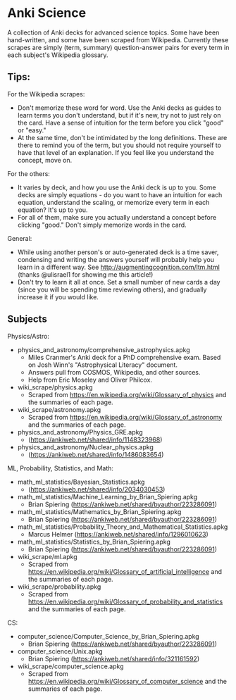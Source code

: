 # Anki Science

A collection of Anki decks for advanced science topics. Some have been hand-written, and some have been scraped from Wikipedia. Currently these scrapes are simply (term, summary) question-answer pairs for every term in each subject's Wikipedia glossary.

## Tips:

For the Wikipedia scrapes: 
- Don't memorize these word for word. Use the Anki decks as guides to learn terms you don't understand, but if it's new, try not to just rely on the card. Have a sense of intuition for the term before you click "good" or "easy."
- At the same time, don't be intimidated by the long definitions. These are there to remind you of the term, but you should not require yourself to have that level of an explanation. If you feel like you understand the concept, move on.

For the others:
- It varies by deck, and how you use the Anki deck is up to you. Some decks are simply equations - do you want to have an intuition for each equation, understand the scaling, or memorize every term in each equation? It's up to you.
- For all of them, make sure you actually understand a concept before clicking "good." Don't simply memorize words in the card.

General:
- While using another person's or auto-generated deck is a time saver, condensing and writing the answers yourself will probably help you learn in a different way. See http://augmentingcognition.com/ltm.html (thanks @ulisrael1 for showing me this article!)
- Don't try to learn it all at once. Set a small number of new cards a day (since you will be spending time reviewing others), and gradually increase it if you would like.

## Subjects

Physics/Astro:
- physics_and_astronomy/comprehensive_astrophysics.apkg
    - Miles Cranmer's Anki deck for a PhD comprehensive exam. Based on Josh Winn's "Astrophysical Literacy" document. 
    - Answers pull from COSMOS, Wikipedia, and other sources.
    - Help from Eric Moseley and Oliver Philcox.
- wiki_scrape/physics.apkg
    - Scraped from https://en.wikipedia.org/wiki/Glossary_of_physics and the summaries of each page.
- wiki_scrape/astronomy.apkg
    - Scraped from https://en.wikipedia.org/wiki/Glossary_of_astronomy and the summaries of each page.
- physics_and_astronomy/Physics_GRE.apkg
    - (https://ankiweb.net/shared/info/1148323968)
- physics_and_astronomy/Nuclear_physics.apkg
    - (https://ankiweb.net/shared/info/1486083654)

ML, Probability, Statistics, and Math:
- math_ml_statistics/Bayesian_Statistics.apkg
    - (https://ankiweb.net/shared/info/2034030453)
- math_ml_statistics/Machine_Learning_by_Brian_Spiering.apkg
    - Brian Spiering (https://ankiweb.net/shared/byauthor/223286091)
- math_ml_statistics/Mathematics_by_Brian_Spiering.apkg
    - Brian Spiering (https://ankiweb.net/shared/byauthor/223286091)
- math_ml_statistics/Probability_Theory_and_Mathematical_Statistics.apkg
    - Marcus Helmer (https://ankiweb.net/shared/info/1296010623)
- math_ml_statistics/Statistics_by_Brian_Spiering.apkg
    - Brian Spiering (https://ankiweb.net/shared/byauthor/223286091)
- wiki_scrape/ml.apkg
    - Scraped from https://en.wikipedia.org/wiki/Glossary_of_artificial_intelligence and the summaries of each page.
- wiki_scrape/probability.apkg
    - Scraped from https://en.wikipedia.org/wiki/Glossary_of_probability_and_statistics and the summaries of each page.

CS:

- computer_science/Computer_Science_by_Brian_Spiering.apkg
    - Brian Spiering (https://ankiweb.net/shared/byauthor/223286091)
- computer_science/Unix.apkg
    - Brian Spiering (https://ankiweb.net/shared/info/321161592)
- wiki_scrape/computer_science.apkg
    - Scraped from https://en.wikipedia.org/wiki/Glossary_of_computer_science and the summaries of each page.

    
